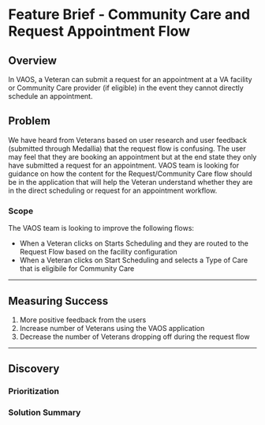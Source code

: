 # Feature Brief - Community Care and Request Appointment Flow 

## Overview

In VAOS, a Veteran can submit a request for an appointment at a VA facility or Community Care provider (if eligible) in the event they cannot directly schedule an appointment. 

## Problem

We have heard from Veterans based on user research and user feedback (submitted through Medallia) that the request flow is confusing. The user may feel that they are booking an appointment but at the end state they only have submitted a request for an appointment. VAOS team is looking for guidance on how the content for the Request/Community Care flow should be in the application that will help the Veteran understand whether they are in the direct scheduling or request for an appointment workflow.  


### Scope

The VAOS team is looking to improve the following flows: 
- When a Veteran clicks on Starts Scheduling and they are routed to the Request Flow based on the facility configuration
- When a Veteran clicks on Start Scheduling and selects a Type of Care that is eligibile for Community Care

---

## Measuring Success

1. More positive feedback from the users 
2. Increase number of Veterans using the VAOS application 
3. Decrease the number of Veterans dropping off during the request flow


---

## Discovery


### Prioritization


### Solution Summary

